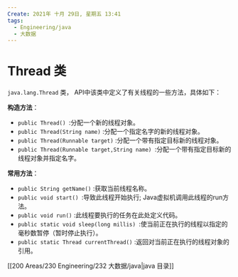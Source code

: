 ```yaml
---
Create: 2021年 十月 29日, 星期五 13:41
tags: 
  - Engineering/java
  - 大数据
---
```

# Thread 类

`java.lang.Thread` 类， API中该类中定义了有关线程的一些方法，具体如下：

**构造方法**：

- `public Thread() `:分配一个新的线程对象。 
- `public Thread(String name)` :分配一个指定名字的新的线程对象。 
- `public Thread(Runnable target)` :分配一个带有指定目标新的线程对象。 
- `public Thread(Runnable target,String name) `:分配一个带有指定目标新的线程对象并指定名字。

**常用方法**：

- `public String getName()` :获取当前线程名称。 
- `public void start() `:导致此线程开始执行; Java虚拟机调用此线程的run方法。
- `public void run()` :此线程要执行的任务在此处定义代码。 
- `public static void sleep(long millis) `:使当前正在执行的线程以指定的毫秒数暂停（暂时停止执行）。
- `public static Thread currentThread()` :返回对当前正在执行的线程对象的引用。


[[200 Areas/230 Engineering/232 大数据/java|java 目录]]